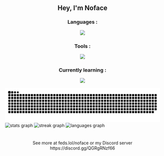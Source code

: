 <div align="center"><h2><b>Hey, I'm Noface</b></h2></div>

<div align="center"><h3>Languages :</h3></div>
<p align="center">
    <img src="https://skillicons.dev/icons?i=js,html,css,lua,md,powershell,py,cpp,bash">
</p>

<div align="center"><h3>Tools :</h3></div>
<p align="center">
    <img src="https://skillicons.dev/icons?i=discord,electron,git,github,gitlab,gradle,blender,androidstudio,arduino,atom,aws,debian,dotnet,eclipse,gamemakerstudio,gcp,gmail,ai,instagram,kali,linux,nodejs,npm,pycharm,pytorch,raspberrypi,react,redhat,regex,robloxstudio,sqlite,stackoverflow,sublime,selenium,svg,ubuntu,unity,unreal,vercel,vim,visualstudio">
</p>

<div align="center"><h3>Currently learning :</h3></div>
<p align="center">
    <img src="https://skillicons.dev/icons?i=c,cs,java">
</p>

<img src="https://raw.githubusercontent.com/lucasodevdottk/lucasodevdottk/output/snake.svg" alt="Snake animation" />

<div align="left">
  <img src="https://github-readme-stats.vercel.app/api?username=nfwebapi&hide_title=false&hide_rank=false&show_icons=true&include_all_commits=true&count_private=true&disable_animations=false&theme=material-palenight&locale=en&hide_border=false" height="150" alt="stats graph"  />
  <img src="https://streak-stats.demolab.com?user=nfwebapi&locale=en&mode=daily&theme=material-palenight&hide_border=false&border_radius=5" height="150" alt="streak graph"  />
  <img src="https://github-readme-stats.vercel.app/api/top-langs?username=nfwebapi&locale=en&hide_title=false&layout=compact&card_width=320&langs_count=5&theme=material-palenight&hide_border=false" height="150" alt="languages graph"  />
</div>

###

<br clear="both">

<div align="center">See more at feds.lol/noface or my Discord server https://discord.gg/QGRgRNzf66</div>
